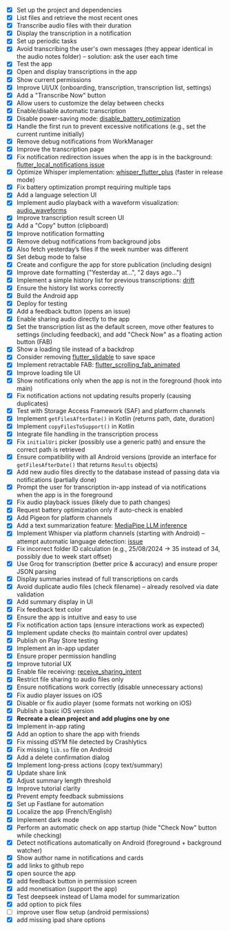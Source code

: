 - [x] Set up the project and dependencies  
- [x] List files and retrieve the most recent ones  
- [x] Transcribe audio files with their duration  
- [x] Display the transcription in a notification  
- [x] Set up periodic tasks  
- [x] Avoid transcribing the user's own messages (they appear identical in the audio notes folder) – solution: ask the user each time  
- [x] Test the app  
- [x] Open and display transcriptions in the app  
- [x] Show current permissions  
- [x] Improve UI/UX (onboarding, transcription, transcription list, settings)  
- [x] Add a "Transcribe Now" button  
- [x] Allow users to customize the delay between checks  
- [x] Enable/disable automatic transcription  
- [x] Disable power-saving mode: [disable_battery_optimization](https://pub.dev/packages/disable_battery_optimization)  
- [x] Handle the first run to prevent excessive notifications (e.g., set the current runtime initially)  
- [x] Remove debug notifications from WorkManager  
- [x] Improve the transcription page  
- [x] Fix notification redirection issues when the app is in the background: [flutter_local_notifications issue](https://github.com/MaikuB/flutter_local_notifications/issues/2011)  
- [x] Optimize Whisper implementation: [whisper_flutter_plus](https://pub.dev/packages/whisper_flutter_plus) (faster in release mode)  
- [x] Fix battery optimization prompt requiring multiple taps  
- [x] Add a language selection UI  
- [x] Implement audio playback with a waveform visualization: [audio_waveforms](https://pub.dev/packages/audio_waveforms)  
- [x] Improve transcription result screen UI  
- [x] Add a "Copy" button (clipboard)  
- [x] Improve notification formatting  
- [x] Remove debug notifications from background jobs  
- [x] Also fetch yesterday’s files if the week number was different  
- [x] Set debug mode to false  
- [x] Create and configure the app for store publication (including design)  
- [x] Improve date formatting ("Yesterday at...", "2 days ago...")  
- [x] Implement a simple history list for previous transcriptions: [drift](https://pub.dev/packages/drift)  
- [x] Ensure the history list works correctly  
- [x] Build the Android app  
- [x] Deploy for testing  
- [x] Add a feedback button (opens an issue)  
- [x] Enable sharing audio directly to the app  
- [x] Set the transcription list as the default screen, move other features to settings (including feedback), and add "Check Now" as a floating action button (FAB)  
- [x] Show a loading tile instead of a backdrop  
- [x] Consider removing [flutter_slidable](https://pub.dev/packages/flutter_slidable) to save space  
- [x] Implement retractable FAB: [flutter_scrolling_fab_animated](https://pub.dev/packages/flutter_scrolling_fab_animated)  
- [x] Improve loading tile UI  
- [x] Show notifications only when the app is not in the foreground (hook into main)  
- [x] Fix notification actions not updating results properly (causing duplicates)  
- [x] Test with Storage Access Framework (SAF) and platform channels  
- [x] Implement `getFilesAfterDate()` in Kotlin (returns path, date, duration)  
- [x] Implement `copyFilesToSupport()` in Kotlin  
- [x] Integrate file handling in the transcription process  
- [x] Fix `initialUri` picker (possibly use a generic path) and ensure the correct path is retrieved  
- [x] Ensure compatibility with all Android versions (provide an interface for `getFilesAfterDate()` that returns `Results` objects)  
- [x] Add new audio files directly to the database instead of passing data via notifications (partially done)  
- [x] Prompt the user for transcription in-app instead of via notifications when the app is in the foreground  
- [x] Fix audio playback issues (likely due to path changes)  
- [x] Request battery optimization only if auto-check is enabled  
- [x] Add Pigeon for platform channels  
- [x] Add a text summarization feature: [MediaPipe LLM inference](https://github.com/google-ai-edge/mediapipe-samples/blob/main/examples/llm_inference/android/app/src/main/java/com/google/mediapipe/examples/llminference/InferenceModel.kt)  
- [x] Implement Whisper via platform channels (starting with Android) – attempt automatic language detection: [issue](https://github.com/krikristoophe/whisper_flutter_plus/issues/10)  
- [x] Fix incorrect folder ID calculation (e.g., 25/08/2024 → 35 instead of 34, possibly due to week start offset)  
- [x] Use Groq for transcription (better price & accuracy) and ensure proper JSON parsing  
- [x] Display summaries instead of full transcriptions on cards  
- [x] Avoid duplicate audio files (check filename) – already resolved via date validation  
- [x] Add summary display in UI  
- [x] Fix feedback text color  
- [x] Ensure the app is intuitive and easy to use  
- [x] Fix notification action taps (ensure interactions work as expected)  
- [x] Implement update checks (to maintain control over updates)  
- [x] Publish on Play Store testing
- [x] Implement an in-app updater  
- [x] Ensure proper permission handling  
- [x] Improve tutorial UX  
- [x] Enable file receiving: [receive_sharing_intent](https://pub.dev/packages/receive_sharing_intent)  
- [x] Restrict file sharing to audio files only  
- [x] Ensure notifications work correctly (disable unnecessary actions)  
- [x] Fix audio player issues on iOS  
- [x] Disable or fix audio player (some formats not working on iOS)  
- [x] Publish a basic iOS version  
- [x] **Recreate a clean project and add plugins one by one**  
- [x] Implement in-app rating  
- [x] Add an option to share the app with friends  
- [x] Fix missing dSYM file detected by Crashlytics  
- [x] Fix missing `lib.so` file on Android  
- [x] Add a delete confirmation dialog  
- [x] Implement long-press actions (copy text/summary)  
- [x] Update share link  
- [x] Adjust summary length threshold  
- [x] Improve tutorial clarity  
- [x] Prevent empty feedback submissions  
- [x] Set up Fastlane for automation  
- [x] Localize the app (French/English)  
- [x] Implement dark mode  
- [x] Perform an automatic check on app startup (hide "Check Now" button while checking)  
- [x] Detect notifications automatically on Android (foreground + background watcher)  
- [x] Show author name in notifications and cards  
- [x] add links to github repo
- [x] open source the app
- [x] add feedback button in permission screen
- [x] add monetisation (support the app)
- [x] Test deepseek instead of Llama model for summarization
- [x] add option to pick files
- [ ] improve user flow setup (android permissions)
- [x] add missing ipad share options